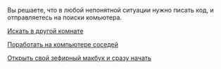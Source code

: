
Вы решаете, что в любой непонятной ситуации нужно писать код, и отправляетесь на поиски комьютера.

[Искать в другой комнате](../next_room/next_room.md)

[Поработать на компьютере соседей](../speak_to_neighbor/speak_to_neighbor.md) 

[Открыть свой зефирный макбук и сразу начать](../minesweeper/minesweeper.md)

